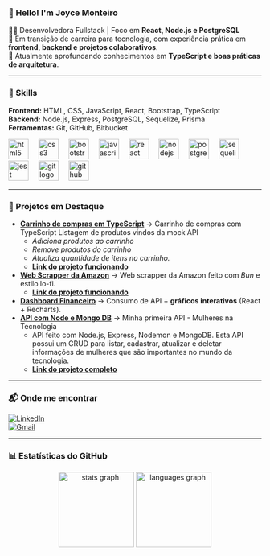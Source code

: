 ### 👋 Hello! I'm Joyce Monteiro  

👩‍💻 Desenvolvedora Fullstack | Foco em **React, Node.js e PostgreSQL**  
🎯 Em transição de carreira para tecnologia, com experiência prática em **frontend, backend e projetos colaborativos**.  
🌱 Atualmente aprofundando conhecimentos em **TypeScript e boas práticas de arquitetura**.  

---

### 🚀 Skills

**Frontend:** HTML, CSS, JavaScript, React, Bootstrap, TypeScript  
**Backend:** Node.js, Express, PostgreSQL, Sequelize, Prisma  
**Ferramentas:** Git, GitHub, Bitbucket  

<div align="left">
   <img src="https://cdn.jsdelivr.net/gh/devicons/devicon/icons/html5/html5-original.svg" height="40" alt="html5 logo"  />
   <img width="12" />
   <img src="https://cdn.jsdelivr.net/gh/devicons/devicon/icons/css3/css3-original.svg" height="40" alt="css3 logo"  />
   <img width="12" />
   <img src="https://cdn.jsdelivr.net/gh/devicons/devicon/icons/bootstrap/bootstrap-original.svg" height="40" alt="bootstrap logo"  />
   <img width="12" />
   <img src="https://cdn.jsdelivr.net/gh/devicons/devicon/icons/javascript/javascript-original.svg" height="40" alt="javascript logo"  />
   <img width="12" />
   <img src="https://cdn.jsdelivr.net/gh/devicons/devicon/icons/react/react-original.svg" height="40" alt="react logo"  />
   <img width="12" />
   <img src="https://cdn.jsdelivr.net/gh/devicons/devicon/icons/nodejs/nodejs-original.svg" height="40" alt="nodejs logo"  />
   <img width="12" />
   <img src="https://cdn.jsdelivr.net/gh/devicons/devicon/icons/postgresql/postgresql-original.svg" height="40" alt="postgresql logo"  />
   <img width="12" />
   <img src="https://cdn.jsdelivr.net/gh/devicons/devicon/icons/sequelize/sequelize-original.svg" height="40" alt="sequelize logo"  />
   <img width="12" />
   <img src="https://cdn.jsdelivr.net/gh/devicons/devicon/icons/jest/jest-plain.svg" height="40" alt="jest logo"  />
   <img width="12" />
   <img src="https://cdn.jsdelivr.net/gh/devicons/devicon/icons/git/git-original.svg" height="40" alt="git logo"  />
   <img width="12" />
   <img src="https://cdn.jsdelivr.net/gh/devicons/devicon/icons/github/github-original.svg" height="40" alt="github logo"  />
</div>

---

### 🌟 Projetos em Destaque

- [**Carrinho de compras em TypeScript**](https://github.com/joycejsm/buenas-shop) → Carrinho de compras com TypeScript Listagem de produtos vindos da mock API
  - *Adiciona produtos ao carrinho*
  - *Remove produtos do carrinho*
  - *Atualiza quantidade de itens no carrinho.*
  - [**Link do projeto funcionando**](https://joycejsm.github.io/buenas-shop/)
- [**Web Scrapper da Amazon**](https://github.com/joycejsm/test-project-repository) → Web scrapper da Amazon feito com *Bun* e estilo lo-fi.
   - [**Link do projeto funcionando**](https://test-project-repository-one.vercel.app/)   
- [**Dashboard Financeiro**](https://github.com/joycejsm/aplicacao-financeira) → Consumo de API + **gráficos interativos** (React + Recharts).
- [**API com Node e Mongo DB**](https://github.com/joycejsm/server-programaria) → Minha primeira API - Mulheres na Tecnologia
  -  API feito com Node.js, Express, Nodemon e MongoDB. Esta API possui um CRUD para listar, cadastrar, atualizar e deletar informações de mulheres que são importantes no mundo da tecnologia.
  - [**Link do projeto completo**](https://frontend-programaria-kappa.vercel.app/)



---

### 📬 Onde me encontrar

[![LinkedIn](https://img.shields.io/badge/LinkedIn-blue?style=for-the-badge&logo=linkedin&logoColor=white)](https://www.linkedin.com/in/joycesilvamonteiro)  
[![Gmail](https://img.shields.io/badge/Email-D14836?style=for-the-badge&logo=gmail&logoColor=white)](mailto:joycejsm96@gmail.com)  

---

### 📊 Estatísticas do GitHub

<div align="center">
  <img src="https://github-readme-stats.vercel.app/api?username=joycejsm&hide_title=false&hide_rank=false&show_icons=true&include_all_commits=true&count_private=true&disable_animations=false&theme=dracula&locale=en&hide_border=false&order=1" height="150" alt="stats graph"  />
  <img src="https://github-readme-stats.vercel.app/api/top-langs?username=joycejsm&locale=en&hide_title=false&layout=compact&card_width=320&langs_count=5&theme=dracula&hide_border=false&order=2" height="150" alt="languages graph"  />
</div>

